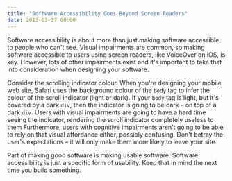 ```yaml
---
title: "Software Accessibility Goes Beyond Screen Readers"
date: 2013-03-27 00:00
---
```


<import><p>Software accessibility is about more than just making software accessible to people who can't see. Visual impairments are common, so making software accessible to users using screen readers, like VoiceOver on iOS, is key. However, lots of other impairments exist and it's important to take that into consideration when designing your software. </p>

<p>Consider the scrolling indicator colour. When you're designing your mobile web site, Safari uses the background colour of the <code>body</code> tag to infer the colour of the scroll indicator (light or dark). If your <code>body</code> tag is light, but it's covered by a dark <code>div</code>, then the indicator is going to be dark – on top of a dark <code>div</code>.  Users with visual impairments are going to have a hard time seeing the indicator, rendering the scroll indicator completely useless to them Furthermore, users with cognitive impairments aren't going to be able to rely on that visual affordance either, possibly confusing. Don't betray the user's expectations – it will only make them more likely to leave your site. </p>

<p>Part of making good software is making usable software. Software accessibility is just a specific form of usability. Keep that in mind the next time you build something. </p></import>

<!-- more -->

